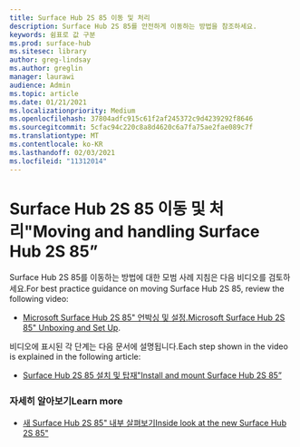 ```yaml
---
title: Surface Hub 2S 85 이동 및 처리
description: Surface Hub 2S 85를 안전하게 이동하는 방법을 참조하세요.
keywords: 쉼표로 값 구분
ms.prod: surface-hub
ms.sitesec: library
author: greg-lindsay
ms.author: greglin
manager: laurawi
audience: Admin
ms.topic: article
ms.date: 01/21/2021
ms.localizationpriority: Medium
ms.openlocfilehash: 37804adfc915c61f2af245372c9d4239292f8646
ms.sourcegitcommit: 5cfac94c220c8a8d4620c6a7fa75ae2fae089c7f
ms.translationtype: MT
ms.contentlocale: ko-KR
ms.lasthandoff: 02/03/2021
ms.locfileid: "11312014"
---
```

# <span data-ttu-id="840fa-104">Surface Hub 2S 85 이동 및 처리"</span><span class="sxs-lookup"><span data-stu-id="840fa-104">Moving and handling Surface Hub 2S 85”</span></span>

<span data-ttu-id="840fa-105">Surface Hub 2S 85를 이동하는 방법에 대한 모범 사례 지침은 다음 비디오를 검토하세요.</span><span class="sxs-lookup"><span data-stu-id="840fa-105">For best practice guidance on moving Surface Hub 2S 85, review the following video:</span></span> 
- <span data-ttu-id="840fa-106">[Microsoft Surface Hub 2S 85" 언박싱 및 설정.](https://aka.ms/Hub2S85Unboxing)</span><span class="sxs-lookup"><span data-stu-id="840fa-106">[Microsoft Surface Hub 2S 85" Unboxing and Set Up](https://aka.ms/Hub2S85Unboxing).</span></span> 

<span data-ttu-id="840fa-107">비디오에 표시된 각 단계는 다음 문서에 설명됩니다.</span><span class="sxs-lookup"><span data-stu-id="840fa-107">Each step shown in the video is explained in the following article:</span></span>

- [<span data-ttu-id="840fa-108">Surface Hub 2S 85 설치 및 탑재"</span><span class="sxs-lookup"><span data-stu-id="840fa-108">Install and mount Surface Hub 2S 85”</span></span>](surface-hub-2s-85-install-mount.md)

### <span data-ttu-id="840fa-109">자세히 알아보기</span><span class="sxs-lookup"><span data-stu-id="840fa-109">Learn more</span></span>
- [<span data-ttu-id="840fa-110">새 Surface Hub 2S 85" 내부 살펴보기</span><span class="sxs-lookup"><span data-stu-id="840fa-110">Inside look at the new Surface Hub 2S 85"</span></span>](https://techcommunity.microsoft.com/t5/surface-it-pro-blog/inside-look-at-the-new-surface-hub-2s-85/ba-p/1721773)

